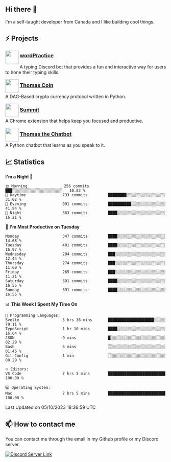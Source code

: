 <h2>Hi there 👋</h2>

<p>I'm a self-taught developer from Canada and I like building cool things.</p>

<h2>⚡ Projects</h2>

<img align="left" src="https://i.imgur.com/BIzs17V.png" width="42" height="42" />
<h3><a target="_blank" href="https://wordpractice.principle.sh/">wordPractice</a></h3>
<p>A typing Discord bot that provides a fun and interactive way for users to hone their typing skills.</p>

<img align="left" src="https://i.imgur.com/4FdQpgN.png" width="42" height="42" />
<h3><a href="https://github.com/principle105/thomas-coin">Thomas Coin</a></h3>
<p>A DAG-Based crypto currency protocol written in Python.</p>

<img align="left" src="https://i.imgur.com/Ly8Atho.png" width="42" height="42" />
<h3><a href="https://summit.sh/">Summit</a></h3>
<p>A Chrome extension that helps keep you focused and productive.</p>

<img align="left" src="https://i.imgur.com/hA9YF2s.png" width="42" height="42" />
<h3><a href="https://github.com/principle105/thomasthechatbot">Thomas the Chatbot</a></h3>
<p>A Python chatbot that learns as you speak to it.</p>

<h2>📈 Statistics</h2>

<!--START_SECTION:waka-->
**I'm a Night 🦉** 

```text
🌞 Morning                256 commits         ███░░░░░░░░░░░░░░░░░░░░░░   10.83 % 
🌆 Daytime                733 commits         ████████░░░░░░░░░░░░░░░░░   31.02 % 
🌃 Evening                991 commits         ██████████░░░░░░░░░░░░░░░   41.94 % 
🌙 Night                  383 commits         ████░░░░░░░░░░░░░░░░░░░░░   16.21 % 
```
📅 **I'm Most Productive on Tuesday** 

```text
Monday                   347 commits         ████░░░░░░░░░░░░░░░░░░░░░   14.68 % 
Tuesday                  401 commits         ████░░░░░░░░░░░░░░░░░░░░░   16.97 % 
Wednesday                294 commits         ███░░░░░░░░░░░░░░░░░░░░░░   12.44 % 
Thursday                 274 commits         ███░░░░░░░░░░░░░░░░░░░░░░   11.60 % 
Friday                   265 commits         ███░░░░░░░░░░░░░░░░░░░░░░   11.21 % 
Saturday                 391 commits         ████░░░░░░░░░░░░░░░░░░░░░   16.55 % 
Sunday                   391 commits         ████░░░░░░░░░░░░░░░░░░░░░   16.55 % 
```


📊 **This Week I Spent My Time On** 

```text
💬 Programming Languages: 
Svelte                   5 hrs 36 mins       ████████████████████░░░░░   79.11 % 
TypeScript               1 hr 10 mins        ████░░░░░░░░░░░░░░░░░░░░░   16.64 % 
JSON                     9 mins              █░░░░░░░░░░░░░░░░░░░░░░░░   02.29 % 
Bash                     6 mins              ░░░░░░░░░░░░░░░░░░░░░░░░░   01.46 % 
Git Config               1 min               ░░░░░░░░░░░░░░░░░░░░░░░░░   00.29 % 

🔥 Editors: 
VS Code                  7 hrs 5 mins        █████████████████████████   100.00 % 

💻 Operating System: 
Mac                      7 hrs 5 mins        █████████████████████████   100.00 % 
```


 Last Updated on 05/10/2023 18:36:59 UTC
<!--END_SECTION:waka-->

<h2>📫 How to contact me</h2>

You can contact me through the email in my Github profile or my Discord server.

[![Discord Server Link](https://dcbadge.vercel.app/api/server/DHnk46C)](https://discord.gg/DHnk46C)

